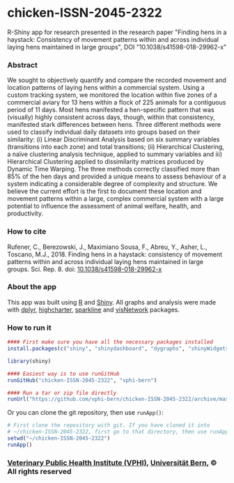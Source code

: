 # chicken-ISSN-2045-2322
R-Shiny app for research presented in the research paper "Finding hens in a haystack: Consistency of movement patterns within and across individual laying hens maintained in large groups", DOI "10.1038/s41598-018-29962-x"

### Abstract
We sought to objectively quantify and compare the recorded movement and location patterns of laying hens within a commercial system. Using a custom tracking system, we monitored the location within five zones of a commercial aviary for 13 hens within a flock of 225 animals for a contiguous period of 11 days. Most hens manifested a hen-specific pattern that was (visually) highly consistent across days, though, within that consistency, manifested stark differences between hens. Three different methods were used to classify individual daily datasets into groups based on their similarity: (i) Linear Discriminant Analysis based on six summary variables (transitions into each zone) and total transitions; (ii) Hierarchical Clustering, a na&#239;ve clustering analysis technique, applied to summary variables and iii) Hierarchical Clustering applied to dissimilarity matrices produced by Dynamic Time Warping. The three methods correctly classified more than 85% of the hen days and provided a unique means to assess behaviour of a system indicating a considerable degree of complexity and structure. We believe the current effort is the first to document these location and movement patterns within a large, complex commercial system with a large potential to influence the assessment of animal welfare, health, and productivity.

### How to cite
Rufener, C., Berezowski, J., Maximiano Sousa, F., Abreu, Y., Asher, L., Toscano, M.J., 2018. Finding hens in a haystack: consistency of movement patterns within and across individual laying hens maintained in large groups. Sci. Rep. 8. doi: [10.1038/s41598-018-29962-x](https://doi.org/10.1038/s41598-018-29962-x)

### About the app
This app was built using [R](http://www.r-project.org/) and [Shiny](http://shiny.rstudio.com/). All graphs and analysis were made with [dplyr](https://cran.rstudio.com/web/packages/dplyr/index.html), [highcharter](https://cran.r-project.org/web/packages/highcharter/index.html), [sparkline](https://cran.r-project.org/web/packages/sparkline/index.html) and [visNetwork](https://cran.r-project.org/web/packages/visNetwork/index.html) packages.

### How to run it
```R
#### First make sure you have all the necessary packages installed
install.packages(c("shiny", "shinydashboard", "dygraphs", "shinyWidgets", "highcharter", "dplyr", "xts", "purrr", "htmltools", "stringr", "shinyjs", "formattable", "sparkline", "lubridate", "visNetwork", "viridis"))

library(shiny)

#### Easiest way is to use runGitHub
runGitHub("chicken-ISSN-2045-2322", "vphi-bern")

#### Run a tar or zip file directly
runUrl("https://github.com/vphi-bern/chicken-ISSN-2045-2322/archive/master.zip")
```

Or you can clone the git repository, then use `runApp()`:
```R
# First clone the repository with git. If you have cloned it into
# ~/chicken-ISSN-2045-2322, first go to that directory, then use runApp().
setwd("~/chicken-ISSN-2045-2322")
runApp()
```

### [Veterinary Public Health Institute (VPHI)](http://www.vphi.ch), [Universit&#228;t Bern](https://www.unibe.ch/index_eng.html), &#169; All rights reserved
